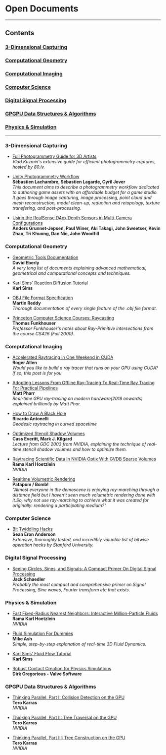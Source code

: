 Open Documents
======
---
## Contents
### [3-Dimensional Capturing]()
### [Computational Geometry]()
### [Computational Imaging]()
### [Computer Science]()
### [Digital Signal Processing]()
### [GPGPU Data Structures & Algorithms]()
### [Physics & Simulation]()
---
### 3-Dimensional Capturing
* [Full Photogrammetry Guide for 3D Artists](https://80.lv/articles/full-photogrammetry-guide-for-3d-artists/)
</br>_Vlad Kuzmin's extensive guide for efficient photogrammetry captures, hosted by 80.lv._

* [Unity Photogrammetry Workflow](https://unity3d.com/files/solutions/photogrammetry/Unity-Photogrammetry-Workflow_2017-07_v2.pdf)<br/>**Sébastien Lachambre, Sébastien Lagarde, Cyril Jover**<br/>_This document aims to describe a photogrammetry workflow dedicated to authoring game assets with an affordable budget for a game studio. It goes through image capturing, image processing, point cloud and mesh reconstruction, model clean-up, reduction and retopology, texture transfering, and post-processing._

* [Using the RealSense D4xx Depth Sensors in Multi-Camera Configurations](https://www.intelrealsense.com/wp-content/uploads/2018/12/Multiple_Camera_WhitePaper_rev1.1.pdf)
<br/>**Anders Grunnet-Jepsen, Paul Winer, Aki Takagi, John Sweetser, Kevin Zhao, Tri Khuong, Dan Nie, John Woodfill**


### Computational Geometry
* [Geometric Tools Documentation](https://www.geometrictools.com/Documentation/Documentation.html)
<br/>**David Eberly**
<br/>_A very long list of documents explaining advanced mathematical, geometrical and computational concepts and techniques._

* [Karl Sims' Reaction Diffusion Tutorial](http://www.karlsims.com/rd.html)
<br/>**Karl Sims**

* [OBJ File Format Specification](http://www.martinreddy.net/gfx/3d/OBJ.spec)
<br/>**Martin Reddy**
<br/>_Thorough documentation of every single feature of the .obj file format._

* [Princeton Computer Science Courses: Raycasting](http://www.cs.princeton.edu/courses/archive/fall00/cs426/lectures/raycast/raycast.pdf)
<br/>**Thomas Funkhouser**
<br/>_Professor Funkhouser's notes about Ray-Primitive intersections from the course CS426 (Fall 2000)._


### Computational Imaging
* [Accelerated Raytracing in One Weekend in CUDA](https://devblogs.nvidia.com/accelerated-ray-tracing-cuda/)  
**Roger Allen**  
_Would you like to build a ray tracer that runs on your GPU using CUDA? If so, this post is for you_  


* [Adopting Lessons From Offline Ray-Tracing To Real-Time Ray Tracing For Practical Pipelines](http://advances.realtimerendering.com/s2018/Pharr%20-%20Advances%20in%20RTR%20-%20Real-time%20Ray%20Tracing.pdf)
<br/>**Matt Pharr**
<br/>_Real-time GPU ray-tracing on modern hardware(2018 onwards) explained brilliantly by Matt Phar._  


* [How to Draw A Black Hole](http://rantonels.github.io/starless/)
<br/>**Ricardo Antonelli**
<br/>_Geodesic raytracing in curved spacetime_


* [Optimized Stencil Shadow Volumes](https://www.nvidia.com/docs/IO/8230/GDC2003_ShadowVolumes.pdf)
<br/>**Cass Everitt, Mark J. Kilgard**
<br/>_Lecture from GDC 2003 from NVIDIA, explaining the technique of real-time stencil shadow volumes and how to optimize them._


* [Raytracing Scientific Data In NVIDIA Optix With GVDB Sparse Volumes](http://ramakarl.com/pdfs/2016_Hoetzlein_Scientific_Data.pdf)
<br/>**Rama Karl Hoetzlein**
<br/>_NVIDIA_


* [Realtime Volumetric Rendering](http://patapom.com/topics/Revision2013/Revision%202013%20-%20Real-time%20Volumetric%20Rendering%20Course%20Notes.pdf)
<br/>**Patapom / Bomb!**
<br/>_"Almost everyone in the demoscene is enjoying ray-marching through a distance field but I haven’t seen much volumetric rendering done with it.So, why not use ray-marching to achieve what it was created for originally: rendering a participating medium?"_


### Computer Science
* [Bit Twiddling Hacks](http://graphics.stanford.edu/~seander/bithacks.html)
<br/>**Sean Eron Anderson**
<br/>_Extensive, thoroughly tested, and incredibly valuable list of bitwise operation hacks by Stanford University._

### Digital Signal Processing
* [Seeing Circles, Sines, and Signals: A Compact Primer On Digital Signal Processing](https://jackschaedler.github.io/circles-sines-signals/index.html)
<br/>**Jack Schaedler**
<br/>_Probably the most compact and comprehensive primer on Signal Processing, Sine waves, Fourier transform etc that exists._


### Physics & Simulation
* [Fast Fixed-Radius Nearest Neighbors: Interactive Million-Particle Fluids](http://ramakarl.com/pdfs/2014_Hoetzlein_Fast_Neighbors.pdf)
<br/>**Rama Karl Hoetzlein**
<br/>_NVIDIA_


* [Fluid Simulation For Dummies](https://mikeash.com/pyblog/fluid-simulation-for-dummies.html)
<br/> **Mike Ash**
<br/> _Simple, step-by-step explanation of real-time 3D Fluid Dynamics._


* [Karl Sims' Fluid Flow Tutorial](http://www.karlsims.com/fluid-flow.html)
<br/>**Karl Sims**


* [Robust Contact Creation for Physics Simulations](https://steamcdn-a.akamaihd.net/apps/valve/2015/DirkGregorius_Contacts.pdf)
<br/>**Dirk Gregorious - Valve Software**  


### GPGPU Data Structures & Algorithms
* [Thinking Parallel, Part I: Collision Detection on the GPU](https://developer.nvidia.com/blog/thinking-parallel-part-i-collision-detection-gpu/)  
**Tero Karras**  
_NVIDIA_  

* [Thinking Parallel, Part II: Tree Traversal on the GPU](https://developer.nvidia.com/blog/thinking-parallel-part-ii-tree-traversal-gpu/)  
**Tero Karras**  
_NVIDIA_  

* [Thinking Parallel, Part III: Tree Construction on the GPU](https://developer.nvidia.com/blog/thinking-parallel-part-iii-tree-construction-gpu/)  
**Tero Karras**  
_NVIDIA_  

